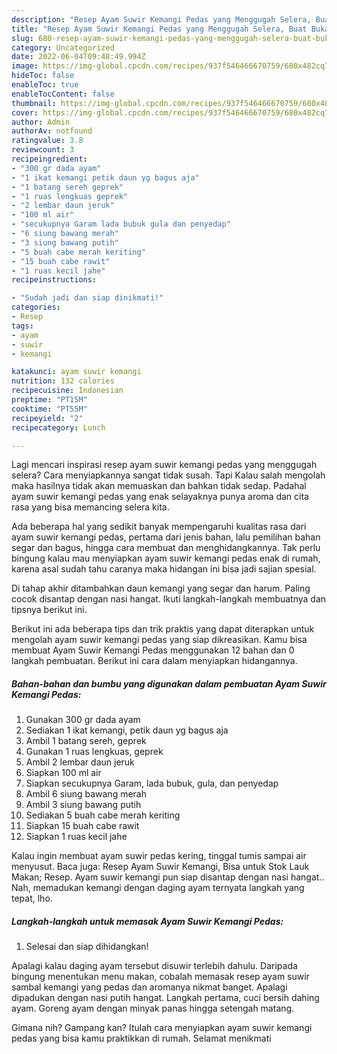 ```yaml
---
description: "Resep Ayam Suwir Kemangi Pedas yang Menggugah Selera, Buat Buka Puasa Lezat Sekali"
title: "Resep Ayam Suwir Kemangi Pedas yang Menggugah Selera, Buat Buka Puasa Lezat Sekali"
slug: 680-resep-ayam-suwir-kemangi-pedas-yang-menggugah-selera-buat-buka-puasa-lezat-sekali
category: Uncategorized
date: 2022-06-04T09:48:49.994Z
image: https://img-global.cpcdn.com/recipes/937f546466670759/680x482cq70/ayam-suwir-kemangi-pedas-foto-resep-utama.jpg
hideToc: false
enableToc: true
enableTocContent: false
thumbnail: https://img-global.cpcdn.com/recipes/937f546466670759/680x482cq70/ayam-suwir-kemangi-pedas-foto-resep-utama.jpg
cover: https://img-global.cpcdn.com/recipes/937f546466670759/680x482cq70/ayam-suwir-kemangi-pedas-foto-resep-utama.jpg
author: Admin
authorAv: notfound
ratingvalue: 3.8
reviewcount: 3
recipeingredient:
- "300 gr dada ayam"
- "1 ikat kemangi petik daun yg bagus aja"
- "1 batang sereh geprek"
- "1 ruas lengkuas geprek"
- "2 lembar daun jeruk"
- "100 ml air"
- "secukupnya Garam lada bubuk gula dan penyedap"
- "6 siung bawang merah"
- "3 siung bawang putih"
- "5 buah cabe merah keriting"
- "15 buah cabe rawit"
- "1 ruas kecil jahe"
recipeinstructions:

- "Sudah jadi dan siap dinikmati!"
categories:
- Resep
tags:
- ayam
- suwir
- kemangi

katakunci: ayam suwir kemangi 
nutrition: 132 calories
recipecuisine: Indonesian
preptime: "PT15M"
cooktime: "PT55M"
recipeyield: "2"
recipecategory: Lunch

---
```



Lagi mencari inspirasi resep ayam suwir kemangi pedas yang menggugah selera? Cara menyiapkannya sangat tidak susah. Tapi Kalau salah mengolah maka hasilnya tidak akan memuaskan dan bahkan tidak sedap. Padahal ayam suwir kemangi pedas yang enak selayaknya punya aroma dan cita rasa yang bisa memancing selera kita.


Ada beberapa hal yang sedikit banyak mempengaruhi kualitas rasa dari ayam suwir kemangi pedas, pertama dari jenis bahan, lalu pemilihan bahan segar dan bagus, hingga cara membuat dan menghidangkannya. Tak perlu bingung kalau mau menyiapkan ayam suwir kemangi pedas enak di rumah, karena asal sudah tahu caranya maka hidangan ini bisa jadi sajian spesial.

Di tahap akhir ditambahkan daun kemangi yang segar dan harum. Paling cocok disantap dengan nasi hangat. Ikuti langkah-langkah membuatnya dan tipsnya berikut ini.


Berikut ini ada beberapa tips dan trik praktis yang dapat diterapkan untuk mengolah ayam suwir kemangi pedas yang siap dikreasikan. Kamu bisa membuat Ayam Suwir Kemangi Pedas menggunakan 12 bahan dan 0 langkah pembuatan. Berikut ini cara dalam menyiapkan hidangannya.

<!--inarticleads1-->

##### Bahan-bahan dan bumbu yang digunakan dalam pembuatan Ayam Suwir Kemangi Pedas:

1. Gunakan 300 gr dada ayam
1. Sediakan 1 ikat kemangi, petik daun yg bagus aja
1. Ambil 1 batang sereh, geprek
1. Gunakan 1 ruas lengkuas, geprek
1. Ambil 2 lembar daun jeruk
1. Siapkan 100 ml air
1. Siapkan secukupnya Garam, lada bubuk, gula, dan penyedap
1. Ambil 6 siung bawang merah
1. Ambil 3 siung bawang putih
1. Sediakan 5 buah cabe merah keriting
1. Siapkan 15 buah cabe rawit
1. Siapkan 1 ruas kecil jahe


Kalau ingin membuat ayam suwir pedas kering, tinggal tumis sampai air menyusut. Baca juga: Resep Ayam Suwir Kemangi, Bisa untuk Stok Lauk Makan; Resep. Ayam suwir kemangi pun siap disantap dengan nasi hangat.. Nah, memadukan kemangi dengan daging ayam ternyata langkah yang tepat, lho. 

<!--inarticleads2-->

##### Langkah-langkah untuk memasak Ayam Suwir Kemangi Pedas:


1. Selesai dan siap dihidangkan!

Apalagi kalau daging ayam tersebut disuwir terlebih dahulu. Daripada bingung menentukan menu makan, cobalah memasak resep ayam suwir sambal kemangi yang pedas dan aromanya nikmat banget. Apalagi dipadukan dengan nasi putih hangat. Langkah pertama, cuci bersih dahing ayam. Goreng ayam dengan minyak panas hingga setengah matang. 

Gimana nih? Gampang kan? Itulah cara menyiapkan ayam suwir kemangi pedas yang bisa kamu praktikkan di rumah. Selamat menikmati
